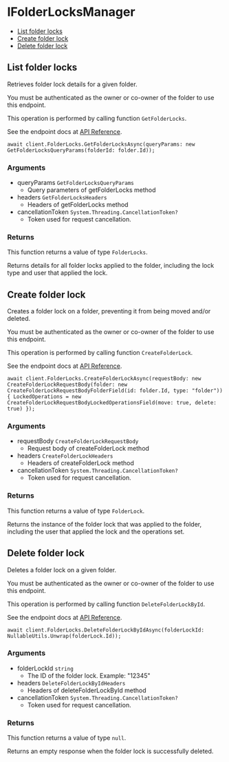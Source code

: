 # IFolderLocksManager


- [List folder locks](#list-folder-locks)
- [Create folder lock](#create-folder-lock)
- [Delete folder lock](#delete-folder-lock)

## List folder locks

Retrieves folder lock details for a given folder.

You must be authenticated as the owner or co-owner of the folder to
use this endpoint.

This operation is performed by calling function `GetFolderLocks`.

See the endpoint docs at
[API Reference](https://developer.box.com/reference/get-folder-locks/).

<!-- sample get_folder_locks -->
```
await client.FolderLocks.GetFolderLocksAsync(queryParams: new GetFolderLocksQueryParams(folderId: folder.Id));
```

### Arguments

- queryParams `GetFolderLocksQueryParams`
  - Query parameters of getFolderLocks method
- headers `GetFolderLocksHeaders`
  - Headers of getFolderLocks method
- cancellationToken `System.Threading.CancellationToken?`
  - Token used for request cancellation.


### Returns

This function returns a value of type `FolderLocks`.

Returns details for all folder locks applied to the folder, including the
lock type and user that applied the lock.


## Create folder lock

Creates a folder lock on a folder, preventing it from being moved and/or
deleted.

You must be authenticated as the owner or co-owner of the folder to
use this endpoint.

This operation is performed by calling function `CreateFolderLock`.

See the endpoint docs at
[API Reference](https://developer.box.com/reference/post-folder-locks/).

<!-- sample post_folder_locks -->
```
await client.FolderLocks.CreateFolderLockAsync(requestBody: new CreateFolderLockRequestBody(folder: new CreateFolderLockRequestBodyFolderField(id: folder.Id, type: "folder")) { LockedOperations = new CreateFolderLockRequestBodyLockedOperationsField(move: true, delete: true) });
```

### Arguments

- requestBody `CreateFolderLockRequestBody`
  - Request body of createFolderLock method
- headers `CreateFolderLockHeaders`
  - Headers of createFolderLock method
- cancellationToken `System.Threading.CancellationToken?`
  - Token used for request cancellation.


### Returns

This function returns a value of type `FolderLock`.

Returns the instance of the folder lock that was applied to the folder,
including the user that applied the lock and the operations set.


## Delete folder lock

Deletes a folder lock on a given folder.

You must be authenticated as the owner or co-owner of the folder to
use this endpoint.

This operation is performed by calling function `DeleteFolderLockById`.

See the endpoint docs at
[API Reference](https://developer.box.com/reference/delete-folder-locks-id/).

<!-- sample delete_folder_locks_id -->
```
await client.FolderLocks.DeleteFolderLockByIdAsync(folderLockId: NullableUtils.Unwrap(folderLock.Id));
```

### Arguments

- folderLockId `string`
  - The ID of the folder lock. Example: "12345"
- headers `DeleteFolderLockByIdHeaders`
  - Headers of deleteFolderLockById method
- cancellationToken `System.Threading.CancellationToken?`
  - Token used for request cancellation.


### Returns

This function returns a value of type `null`.

Returns an empty response when the folder lock is successfully deleted.


